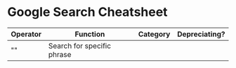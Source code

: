 # Google Search Cheatsheet

|Operator|Function|Category|Depreciating?|
|---|---|---|---|
|""|Search for specific phrase|
